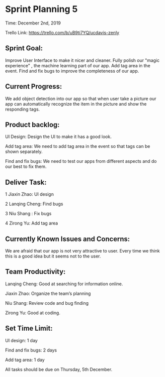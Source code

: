 # Sprint Planning 5
Time: December 2nd, 2019

Trello Link: https://trello.com/b/uB9ti7YQ/ucdavis-zenly

## Sprint Goal:

Improve User Interface to make it nicer and cleaner. Fully polish our "magic
experience" , the machine learning part of our app. Add tag area in the event.
Find and fix bugs to improve the completeness of our app.


## Current Progress:

We add object detection into our app so that when user take a picture our app
can automatically recognize the item in the picture and show the responding tags.

## Product backlog:

UI Design: Design the UI to make it has a good look.

Add tag area: We need to add tag area in the event so that tags can be shown
separately.

Find and fix bugs: We need to test our apps from different aspects and do our
best to fix them.

## Deliver Task:
1 Jiaxin Zhao: UI design

2 Lanqing Cheng: Find bugs

3 Niu Shang : Fix bugs

4 Zirong Yu: Add tag area


## Currently Known Issues and Concerns:
We are afraid that our app is not very attractive to user. Every time we think
this is a good idea but it seems not to the user.


## Team Productivity:
Lanqing Cheng: Good at searching for information online.

Jiaxin Zhao: Organize the team’s planning

Niu Shang: Review code and bug finding

Zirong Yu: Good at coding.


## Set Time Limit:
UI design: 1 day

Find and fix bugs: 2 days

Add tag area: 1 day

All tasks should be due on Thursday, 5th December.
